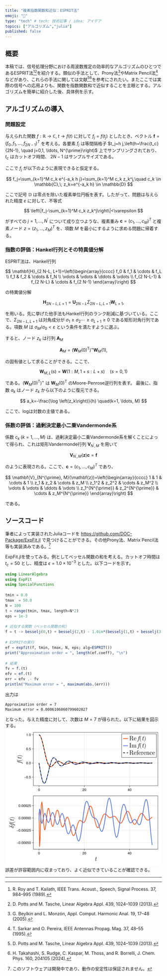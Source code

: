 ```yaml
---
title: "複素指数関数和近似：ESPRIT法"
emoji: "🍙"
type: "tech" # tech: 技術記事 / idea: アイデア
topics: ["アルゴリズム","julia"]
published: false
---
```


## 概要

本稿では、信号処理分野における周波数推定の効率的なアルゴリズムのひとつであるESPRIT法[^1][^4]を紹介する。類似の手法として、Prony法[^2]やMatrix Pencil法[^3]などがあり、これらの手法に関しては文献[^4][^5]を参考にされたい。またここでは実際の信号への応用よりも、関数を指数関数和で近似することを主眼とする。アルゴリズムを簡単に紹介した後、具体例を示す。

## アルゴリズムの導入

### 問題設定

与えられた関数 $f:\mathbb{R}\to\mathbb{C},\;t \to f(t)$ に対して $f_j=f\left(t_j\right)$ としたとき、ベクトル $\mathbf{f}=\left(f_0, f_1, \ldots, f_{2N-1}\right)^T$ を考える。各要素 $f_j$ は等間隔格子 $t_j=h j,\left(h=\frac{t_c}{2N-1}, \quad j=0,1, \ldots, N^{\prime}\right)$ 上でサンプリングされており、$t_c$ はカットオフ時間、 $2N-1$ はサンプルサイズである。

ここで $f_j$ が以下のように表現できると仮定する。

$$
f_j=\sum_{k=1}^M c_k e^{-a_k h j}=\sum_{k=1}^M c_k z_k^j,\quad c_k \in \mathbb{C},\; z_k=e^{-a_k h} \in \mathbb{D}
$$

ここで記号 $\mathbb{D}$ は零点を除いた複素単位円板を表す。したがって、問題は与えられた精度 $\varepsilon$ に対して、不等式

$$
\left\|f_j-\sum_{k=1}^M c_k z_k^j\right\|<\varepsilon
$$

がすべての $j=1, \ldots, N^{\prime}$ について成り立つような、複素重み $\boldsymbol{c}=\left(c_1, \ldots, c_M\right)^T$ と複素ノード $z=\left(z_1, \ldots, z_M\right)^T$ を、項数 $M$ を最小にするように求める問題に帰着する。

### 指数の評価：Hankel行列とその特異値分解

ESPRIT法は、Hankel行列

$$
\mathbf{H}_{2 N-L, L+1}=\left(\begin{array}{cccc}
f_0 & f_1 & \cdots & f_L \\
f_1 & f_2 & \cdots & f_N \\
\vdots & \vdots & \ddots & \vdots \\
f_{2 N-L-1} & f_{2 N-L} & \cdots & f_{2 N-1}
\end{array}\right)
$$

の特異値分解

$$
\mathbf{H}_{2 N-L, L+1}=\mathbf{U}_{2 N-L} \Sigma_{2 N-L, L+1} \mathbf{W}_{L+1},
$$

を用いる。先に挙げた他手法もHankel行列のランク削減に基づいている。ここで、$\Sigma_{2 N-L, L+1}$ は対角成分が $\sigma_1 \geq \sigma_2 \cdots \geq \sigma_{L+1} \geq 0$ である矩形対角行列である。項数 $M$ は $\sigma_M / \sigma_0<\varepsilon$ という条件を満たすように選ぶ。

すると、ノード $z_k$ は行列 $\mathbf{A}_M$ 

$$
\mathbf{A}_M=\left(\mathbf{W}_M(0)^{\mathrm{T}}\right)^{+} \mathbf{W}_M(1),
$$

の固有値として求ることができる。ここで、

$$
\mathbf{W}_{M, L}(s)=\mathbf{W}(1: M, 1+s: L+s) \quad(s=0,1)
$$

である。$\left(\mathbf{W}_M(0)^{\mathrm{T}}\right)^{+}$ は $\mathbf{W}_M(0)^{\mathrm{T}}$ のMoore-Penrose逆行列を表す。 最後に、指数 $a_k$ はノード $z_k$ から以下のように復元できる。

$$
a_k=-\frac{\log \left(z_k\right)}{h} \quad(k=1, \ldots, M)
$$

ここで、logは対数の主値である。

### 係数の評価：過剰決定最小二乗Vandermonde系

係数 $c_k\;(k=1, \ldots, M)$ は、過剰決定最小二乗Vandermonde系を解くことによって得られ、これは矩形Vandermonde行列 $\mathbf{V}_{N^{\prime}, M}$ を用いて

$$
\mathbf{V}_{N^{\prime}, M}(\mathbf{z}) \mathbf{c}=\mathbf{f}
$$

のように表現される。ここで、$\mathbf{c}=\left(c_1, \ldots, c_M\right)^T$ であり、

$$
\mathbf{V}_{N^{\prime}, M}(\mathbf{z})=\left(\begin{array}{cccc}
1 & 1 & \cdots & 1 \\
z_1 & z_2 & \cdots & z_M \\
z_1^2 & z_2^2 & \cdots & z_M^2 \\
\vdots & \vdots & \ddots & \vdots \\
z_1^{N^{\prime}} & z_2^{N^{\prime}} & \cdots & z_M^{N^{\prime}}
\end{array}\right) 
$$

である。

## ソースコード

筆者によって実装されたJuliaコードを
https://github.com/DOC-Package/ExpFit.jl
で見つけることができる。その他Prony法、Matrix Pencil法等も実装済みである。[^6]

ExpFit.jlを使ってみる。例としてベッセル関数の和を考える。カットオフ時間は $t_c=50$ とし、精度は $\epsilon = 1.0\times 10^{-3}$ とした。以下コードを示す。

```julia
using LinearAlgebra
using ExpFit
using SpecialFunctions

tmin = 0.0
tmax  = 50.0 
N = 100       
t = range(tmin, tmax, length=N*2)
eps = 1e-3     

# 近似する関数（ベッセル関数の和）
f = t -> besselj(0,t) + besselj(2,t) - 1.0im*(besselj(1,t) + besselj(3,t))

# ESPRITの実行
ef = expfit(f, tmin, tmax, N, eps; alg=ESPRIT())
print("Approximation order = ", length(ef.coeff), "\n")

# 結果
fv = f.(t)
efv = ef.(t)
err = efv .- fv
println("Maximum error = ", maximum(abs.(err)))
```

出力は

```
Approximation order = 7
Maximum error = 0.0006106060799602027
```

となった。与えた精度に対して、次数は $M=7$ が得られた。以下に結果を図示する。
![alt text](/images/esprit.png)
誤差が許容範囲内に収まっており、よく近似できていることが確認できる。

---

[^1]: R. Roy and T. Kailath, IEEE Trans. Acoust., Speech, Signal Process. 37, 984–995 (1989).
[^2]: G. Beylkin and L. Monzón, Appl. Comput. Harmonic Anal. 19, 17–48 (2005).
[^3]: T. Sarkar and O. Pereira, IEEE Antennas Propag. Mag. 37, 48–55 (1995).
[^4]: D. Potts and M. Tasche, Linear Algebra Appl. 439, 1024–1039 (2013).
[^5]: H. Takahashi, S. Rudge, C. Kaspar, M. Thoss, and R. Borrelli, J. Chem. Phys. 160, 204105 (2024).
[^6]: このソフトウェアは開発中であり、動作の安定性は保証されません。

